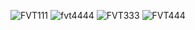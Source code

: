 ![FVT111](https://user-images.githubusercontent.com/113136187/189442269-30e14db5-f7ae-49dd-adb8-b32d105f5bc4.png)
![fvt4444](https://user-images.githubusercontent.com/113136187/189442295-d6656d48-203f-4ffe-856e-912e01ab775e.png)
![FVT333](https://user-images.githubusercontent.com/113136187/189442315-5f9d9ce1-905d-42f5-9500-b44f53dade2a.png)
![FVT444](https://user-images.githubusercontent.com/113136187/189442331-798f06d6-556b-444a-83b3-212abd7a566a.png)
